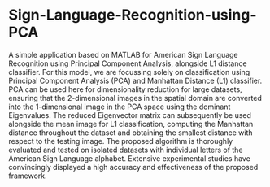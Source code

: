 # Sign-Language-Recognition-using-PCA
A simple application based on MATLAB for American Sign Language Recognition using Principal Component Analysis, alongside L1 distance classifier. 
For this model, we are focussing solely on classification using Principal Component Analysis (PCA) and Manhattan Distance (L1) classifier. PCA can be used here for dimensionality reduction for large datasets, ensuring that the 2-dimensional images in the spatial domain are converted into the 1-dimensional image in the PCA space using the dominant Eigenvalues. 
The reduced Eigenvector matrix can subsequently be used alongside the mean image for L1 classification, computing the Manhattan distance throughout the dataset and obtaining the smallest distance with respect to the testing image. The proposed algorithm is thoroughly evaluated and tested on isolated datasets with individual letters of the American Sign Language alphabet. 
Extensive experimental studies have convincingly displayed a high accuracy and effectiveness of the proposed framework.
